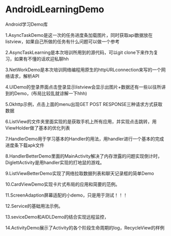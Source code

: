 ﻿# AndroidLearningDemo
Android学习Demo库

  1.AsyncTaskDemo是这一次的任务进度条加载图片，同时获取api数据放在listview，如果自己所做的任务有什么问题可以做一个参考

  2.AsyncTaskLearning是本次培训所用到的源代码，可以git clone下来作为复习，如果有不懂的话欢迎私聊hh

  3.NetWorkDemo是本次培训网络编程用原生的httpURLconnection来写的一个网络请求，解析API

  4.UIDemo的登录界面点击登录显示listview会显示出图片+数据还有一些以往所讲到的Demo，(布局比较乱就谅解一下hhh)

  5.Okhttp示例，点击上面的menu出现GET POST RESPONSE三种请求方式获取数据

  6.ListView的文件夹里面实现的是获取手机上所有应用，并实现点击跳转，用ViewHolder做了基本的优化列表

  7.HandlerDemo用于学习基本的Handler的用法，用handler进行一个基本的完成进度条下载apk文件

  8.HandlerBetterDemo里面的MainActivity解决了内存泄露的问题实现倒计时，DiglettActivity是用handler实现的打地鼠的游戏。

  9.ListViewBetterDemo实现了网络拉取数据列表和聊天记录框的简单Demo

  10.CardViewDemo实现卡片式布局的应用和简要的范例。

  11.ScreenAdaption屏幕适配的小demo，只是用于测试！！！

  12.Service的基础用法示例。

  13.seviceDemo和AIDLDemo的结合实现远程监控，

  14.ActivityDemo展示了Activity的各个阶段生命周期的log，RecycleView的样例